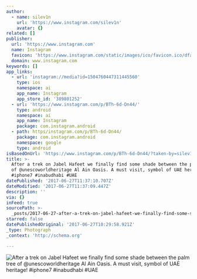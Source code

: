 ```yaml
---
author:
  - name: silev1n
    url: 'https://www.instagram.com/silev1n'
    avatar: {}
related: []
publisher:
  url: 'https://www.instagram.com'
  name: Instagram
  favicon: 'https://www.instagram.com/static/images/ico/favicon.ico/dfa85bb1fd63.ico'
  domain: www.instagram.com
keywords: []
app_links:
  - url: 'instagram://media?id=1504760447311445560'
    type: ios
    namespace: ai
    app_name: Instagram
    app_store_id: '389801252'
  - url: 'https://www.instagram.com/p/BTh-6d-Dn44/'
    type: android
    namespace: ai
    app_name: Instagram
    package: com.instagram.android
  - path: https/instagram.com/p/BTh-6d-Dn44/
    package: com.instagram.android
    namespace: google
    type: android
isBasedOnUrl: 'https://www.instagram.com/p/BTh-6d-Dn44/?taken-by=silev1n'
title: >-
  After a trek on Jabel Hafeet we finally find some shade between the palm tree
  of @unescoworldheritage Al Ain Oasis. A must visit, symbol of UAE heritage!
  #iphone7 #inabudhabi #UAE
datePublished: '2017-06-27T11:37:10.707Z'
dateModified: '2017-06-27T11:37:09.447Z'
description: ''
via: {}
inFeed: true
sourcePath: >-
  _posts/2017-06-27-after-a-trek-on-jabel-hafeet-we-finally-find-some-shade-betw.md
starred: false
datePublishedOriginal: '2017-06-27T10:29:58.921Z'
_type: Photograph
_context: 'http://schema.org'

---
```

![After a trek on Jabel Hafeet we finally find some shade between the palm tree of @unescoworldheritage Al Ain Oasis. A must visit, symbol of UAE heritage! #iphone7 #inabudhabi #UAE](https://scontent.cdninstagram.com/t51.2885-15/sh0.08/e35/p640x640/18252966_290212494768353_9014244169337536512_n.jpg)